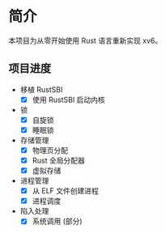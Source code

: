 # 简介

本项目为从零开始使用 Rust 语言重新实现 xv6。


## 项目进度

- 移植 RustSBI
  - [x] 使用 RustSBI 启动内核

- 锁
  - [x] 自旋锁
  - [x] 睡眠锁

- 存储管理
  - [x] 物理页分配
  - [x] Rust 全局分配器
  - [x] 虚拟存储

- 进程管理
  - [x] 从 ELF 文件创建进程
  - [x] 进程调度

- 陷入处理
  - [x] 系统调用 (部分)
